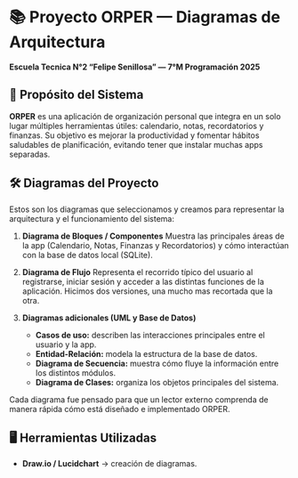 # 📚 Proyecto ORPER — Diagramas de Arquitectura
**Escuela Tecnica N°2 “Felipe Senillosa” — 7°M Programación 2025**

## 🎯 Propósito del Sistema
**ORPER** es una aplicación de organización personal que integra en un solo lugar múltiples herramientas útiles: calendario, notas, recordatorios y finanzas. Su objetivo es mejorar la productividad y fomentar hábitos saludables de planificación, evitando tener que instalar muchas apps separadas.

## 🛠️ Diagramas del Proyecto
Estos son los diagramas que seleccionamos y creamos para representar la arquitectura y el funcionamiento del sistema:

1. **Diagrama de Bloques / Componentes**
   Muestra las principales áreas de la app (Calendario, Notas, Finanzas y Recordatorios) y cómo interactúan con la base de datos local (SQLite).

2. **Diagrama de Flujo**
   Representa el recorrido típico del usuario al registrarse, iniciar sesión y acceder a las distintas funciones de la aplicación.
   Hicimos dos versiones, una mucho mas recortada que la otra.

4. **Diagramas adicionales (UML y Base de Datos)**
   - **Casos de uso:** describen las interacciones principales entre el usuario y la app.
   - **Entidad-Relación:** modela la estructura de la base de datos.
   - **Diagrama de Secuencia:** muestra cómo fluye la información entre los distintos módulos.
   - **Diagrama de Clases:** organiza los objetos principales del sistema.

Cada diagrama fue pensado para que un lector externo comprenda de manera rápida cómo está diseñado e implementado ORPER.

## 🖥️ Herramientas Utilizadas
- **Draw.io / Lucidchart** → creación de diagramas.
